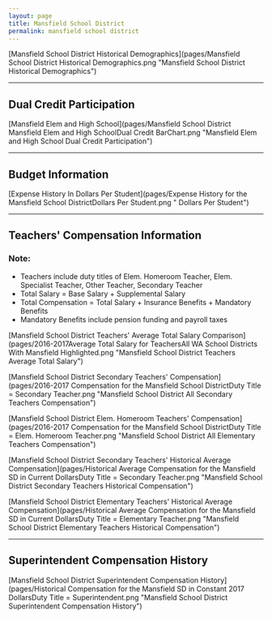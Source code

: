 ```yaml
---
layout: page
title: Mansfield School District
permalink: mansfield school district
---
```



[Mansfield School District Historical Demographics](pages/Mansfield School District Historical Demographics.png "Mansfield School District Historical Demographics")

___

## Dual Credit Participation

[Mansfield Elem and High School](pages/Mansfield School District Mansfield Elem and High SchoolDual Credit BarChart.png "Mansfield Elem and High School Dual Credit Participation")


___

## Budget Information

[Expense History In Dollars Per Student](pages/Expense History for the Mansfield School DistrictDollars Per Student.png " Dollars Per Student")


___

## Teachers' Compensation Information
### Note:
- Teachers include duty titles of Elem. Homeroom Teacher, Elem. Specialist Teacher, Other Teacher, Secondary Teacher
- Total Salary = Base Salary + Supplemental Salary
- Total Compensation = Total Salary + Insurance Benefits + Mandatory Benefits
- Mandatory Benefits include pension funding and payroll taxes

[Mansfield School District Teachers' Average Total Salary Comparison](pages/2016-2017Average Total Salary for TeachersAll WA School Districts With Mansfield Highlighted.png "Mansfield School District Teachers Average Total Salary")

[Mansfield School District Secondary Teachers' Compensation](pages/2016-2017 Compensation for the Mansfield School DistrictDuty Title = Secondary Teacher.png "Mansfield School District All Secondary Teachers Compensation")

[Mansfield School District Elem. Homeroom Teachers' Compensation](pages/2016-2017 Compensation for the Mansfield School DistrictDuty Title = Elem. Homeroom Teacher.png "Mansfield School District All Elementary Teachers Compensation")

[Mansfield School District Secondary Teachers' Historical Average Compensation](pages/Historical Average Compensation for the Mansfield SD in Current DollarsDuty Title = Secondary Teacher.png "Mansfield School District Secondary Teachers Historical Compensation")

[Mansfield School District Elementary Teachers' Historical Average Compensation](pages/Historical Average Compensation for the Mansfield SD in Current DollarsDuty Title = Elementary Teacher.png "Mansfield School District Elementary Teachers Historical Compensation")


___

## Superintendent Compensation History

[Mansfield School District Superintendent Compensation History](pages/Historical Compensation for the Mansfield SD in Constant 2017 DollarsDuty Title = Superintendent.png "Mansfield School District Superintendent Compensation History")

